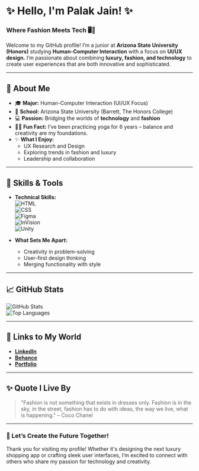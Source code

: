 # ✨ Hello, I'm Palak Jain! ✨  
### Where Fashion Meets Tech 🖥️👗  

Welcome to my GitHub profile! I’m a junior at **Arizona State University (Honors)** studying **Human-Computer Interaction** with a focus on **UI/UX design.** I’m passionate about combining **luxury, fashion, and technology** to create user experiences that are both innovative and sophisticated.  

---

## 🌟 About Me  
- 🎓 **Major:** Human-Computer Interaction (UI/UX Focus)  
- 🏫 **School:** Arizona State University (Barrett, The Honors College)  
- 💻 **Passion:** Bridging the worlds of **technology** and **fashion**  
- 🧘‍♀️ **Fun Fact:** I’ve been practicing yoga for 6 years – balance and creativity are my foundations.  
- ✨ **What I Enjoy:**  
  - UX Research and Design  
  - Exploring trends in fashion and luxury  
  - Leadership and collaboration  

---

## 💼 Skills & Tools  
- **Technical Skills:**  
  ![HTML](https://img.shields.io/badge/-HTML-orange?logo=html5&logoColor=white)  
  ![CSS](https://img.shields.io/badge/-CSS-blue?logo=css3&logoColor=white)  
  ![Figma](https://img.shields.io/badge/-Figma-ff69b4?logo=figma&logoColor=white)  
  ![InVision](https://img.shields.io/badge/-InVision-purple?logo=invision&logoColor=white)  
  ![Unity](https://img.shields.io/badge/-Unity-gray?logo=unity&logoColor=white)  

- **What Sets Me Apart:**  
  - Creativity in problem-solving  
  - User-first design thinking  
  - Merging functionality with style  

---

## 📈 GitHub Stats  
![GitHub Stats](https://github-readme-stats.vercel.app/api?username=jpala04&show_icons=true&theme=radical)  
![Top Languages](https://github-readme-stats.vercel.app/api/top-langs/?username=jpala04&layout=compact&theme=radical)

---

## 🌟 Links to My World  
- [**LinkedIn**](https://www.linkedin.com/in/jpala04)  
- [**Behance**](https://www.behance.net/)  
- [**Portfolio**](https://your-portfolio-link.com)

---

## ✨ Quote I Live By  
> "Fashion is not something that exists in dresses only. Fashion is in the sky, in the street, fashion has to do with ideas, the way we live, what is happening." – Coco Chanel

---

### 💃 Let’s Create the Future Together!  
Thank you for visiting my profile! Whether it's designing the next luxury shopping app or crafting sleek user interfaces, I’m excited to connect with others who share my passion for technology and creativity.  
